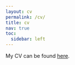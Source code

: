 ```yaml
---
layout: cv
permalink: /cv/
title: cv
nav: true
toc:
  sidebar: left
---
```


My CV can be found [here](/assets/pdf/vacareanu_cv.pdf).